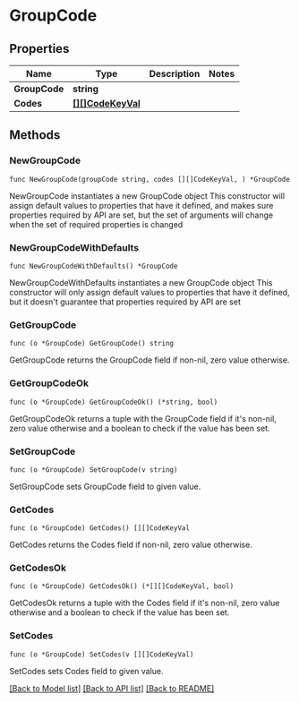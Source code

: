 # GroupCode

## Properties

Name | Type | Description | Notes
------------ | ------------- | ------------- | -------------
**GroupCode** | **string** |  | 
**Codes** | [**[][]CodeKeyVal**]([]CodeKeyVal.md) |  | 

## Methods

### NewGroupCode

`func NewGroupCode(groupCode string, codes [][]CodeKeyVal, ) *GroupCode`

NewGroupCode instantiates a new GroupCode object
This constructor will assign default values to properties that have it defined,
and makes sure properties required by API are set, but the set of arguments
will change when the set of required properties is changed

### NewGroupCodeWithDefaults

`func NewGroupCodeWithDefaults() *GroupCode`

NewGroupCodeWithDefaults instantiates a new GroupCode object
This constructor will only assign default values to properties that have it defined,
but it doesn't guarantee that properties required by API are set

### GetGroupCode

`func (o *GroupCode) GetGroupCode() string`

GetGroupCode returns the GroupCode field if non-nil, zero value otherwise.

### GetGroupCodeOk

`func (o *GroupCode) GetGroupCodeOk() (*string, bool)`

GetGroupCodeOk returns a tuple with the GroupCode field if it's non-nil, zero value otherwise
and a boolean to check if the value has been set.

### SetGroupCode

`func (o *GroupCode) SetGroupCode(v string)`

SetGroupCode sets GroupCode field to given value.


### GetCodes

`func (o *GroupCode) GetCodes() [][]CodeKeyVal`

GetCodes returns the Codes field if non-nil, zero value otherwise.

### GetCodesOk

`func (o *GroupCode) GetCodesOk() (*[][]CodeKeyVal, bool)`

GetCodesOk returns a tuple with the Codes field if it's non-nil, zero value otherwise
and a boolean to check if the value has been set.

### SetCodes

`func (o *GroupCode) SetCodes(v [][]CodeKeyVal)`

SetCodes sets Codes field to given value.



[[Back to Model list]](../README.md#documentation-for-models) [[Back to API list]](../README.md#documentation-for-api-endpoints) [[Back to README]](../README.md)


